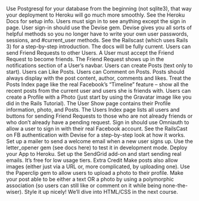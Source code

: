 Use Postgresql for your database from the beginning (not sqlite3), that way your deployment to Heroku will go much more smoothly. See the Heroku Docs for setup info.
Users must sign in to see anything except the sign in page.
User sign-in should use the Devise gem. Devise gives you all sorts of helpful methods so you no longer have to write your own user passwords, sessions, and #current_user methods. See the Railscast (which uses Rails 3) for a step-by-step introduction. The docs will be fully current.
Users can send Friend Requests to other Users.
A User must accept the Friend Request to become friends.
The Friend Request shows up in the notifications section of a User’s navbar.
Users can create Posts (text only to start).
Users can Like Posts.
Users can Comment on Posts.
Posts should always display with the post content, author, comments and likes.
Treat the Posts Index page like the real Facebook’s “Timeline” feature – show all the recent posts from the current user and users she is friends with.
Users can create a Profile with a Photo (just start by using the Gravatar image like you did in the Rails Tutorial).
The User Show page contains their Profile information, photo, and Posts.
The Users Index page lists all users and buttons for sending Friend Requests to those who are not already friends or who don’t already have a pending request.
Sign in should use Omniauth to allow a user to sign in with their real Facebook account. See the RailsCast on FB authentication with Devise for a step-by-step look at how it works.
Set up a mailer to send a welcome email when a new user signs up. Use the letter_opener gem (see docs here) to test it in development mode.
Deploy your App to Heroku.
Set up the SendGrid add-on and start sending real emails. It’s free for low usage tiers.
Extra Credit
Make posts also allow images (either just via a URL or, more complicated, by uploading one).
Use the Paperclip gem to allow users to upload a photo to their profile.
Make your post able to be either a text OR a photo by using a polymorphic association (so users can still like or comment on it while being none-the-wiser).
Style it up nicely! We’ll dive into HTML/CSS in the next course.
